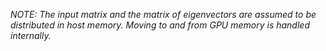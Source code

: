 
_NOTE: The input matrix and the matrix of eigenvectors are assumed to be distributed in host memory. Moving to and from GPU memory is handled internally._

